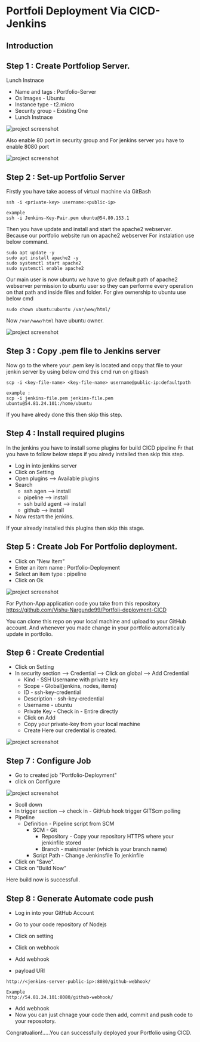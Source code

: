 # Portfoli Deployment Via CICD-Jenkins

## Introduction


## Step 1 : Create Portfoliop Server.
Lunch Instnace
- Name and tags : Portfolio-Server
- Os Images - Ubuntu
- Instance type - t2.micro
- Security group - Existing One
- Lunch Instnace

![project screenshot](/Images/server.PNG)

Also enable 80 port in security group and For jenkins server you have to enable 8080 port

![project screenshot](/Images/SG.PNG)

## Step 2 : Set-up Portfolio Server 

Firstly you have take access of virtual machine via GitBash
```
ssh -i <private-key> username:<public-ip>

example
ssh -i Jenkins-Key-Pair.pem ubuntu@54.80.153.1
```
Then you have update and install and start the apache2 webserver. Because our portfolio website run on apache2 webserver
For instalation use below command.
```
sudo apt update -y
sudo apt install apache2 -y
sudo systemctl start apache2
sudo systemctl enable apache2
```
Our main user is now ubuntu we have to give default path of apache2 webserver permission to ubuntu user so they can performe every operation on that path and inside files and folder.
For give ownership to ubuntu use below cmd
```
sudo chown ubuntu:ubuntu /var/www/html/
```
Now ```/var/www/html``` have ubuntu owner. 
 
![project screenshot](/Images/cmd.PNG)

## Step 3 : Copy .pem file to Jenkins server
Now go to the where your .pem key is located and copy that file to your jenkin server by using below cmd this cmd run on gitbash
```
scp -i <key-file-name> <key-file-name> username@public-ip:defaultpath

example :
scp -i jenkins-file.pem jenkins-file.pem ubuntu@54.81.24.101:/home/ubuntu
```
If you have alredy done this then skip this step.

## Step 4 : Install required plugins
In the jenkins you have to install some plugins for build CICD pipeline Fr that you have to follow below steps if you alredy installed then skip this step.
- Log in into jenkins server
- Click on Setting
- Open plugins --> Available plugins
- Search
    - ssh agen --> install
    - pipeline --> install
    - ssh build agent --> install
    - github --> install
- Now restart the jenkins.

If your already installed this plugins then skip this stage.

## Step 5 : Create Job For Portfolio deployment.
- Click on "New Item"
- Enter an item name : Portfolio-Deployment
- Select an item type : pipeline
- Click on Ok

![project screenshot](/Images/job.png)

For Python-App application code you take from this repository https://github.com/Vishu-Nargunde99/Portfoli-deployment-CICD

You can clone this repo on your local machine and upload to your GitHub account. And whenever you made change in your portfolio automatically update in portfolio.

## Step 6 : Create Credential
- Click on Setting
- In security section --> Credential --> Click on global --> Add Credential
    - Kind - SSH Username with private key
    - Scope - Global(jenkins, nodes, items)
    - ID - ssh-key-credential
    - Description - ssh-key-credential
    - Username - ubuntu
    - Private Key - Check in - Entire directly
    - Click on Add
    - Copy your private-key from your local machine
    - Create Here our credential is created.

![project screenshot](/Images/credential.PNG)

## Step 7 : Configure Job
- Go to created job "Portfolio-Deployment"
- click on Configure

![project screenshot](/Images/configure.png)

- Scoll down
- In trigger section --> check in - GitHub hook trigger GITScm polling
- Pipeline
    - Definition - Pipeline script from SCM
        - SCM - Git
            - Repository - Copy your repository HTTPS where your jenkinfile stored
            - Branch - main/master (which is your branch name)
        - Script Path - Change Jenkinsfile To jenkinfile
- Click on "Save".
- Click on "Build Now"

Here build now is successfull.

## Step 8 : Generate Automate code push
- Log in into your GitHub Account
- Go to your code repository of Nodejs
- Click on setting

- Click on webhook
- Add webhook
- payload URl
```
http://<jenkins-server-public-ip>:8080/github-webhook/

Example
http://54.81.24.101:8080/github-webhook/
```
- Add webhook
- Now you can just chnage your code then add, commit and push code to your reposotory.


Congratualion!.....You can successfully deployed your Portfolio  using CICD.